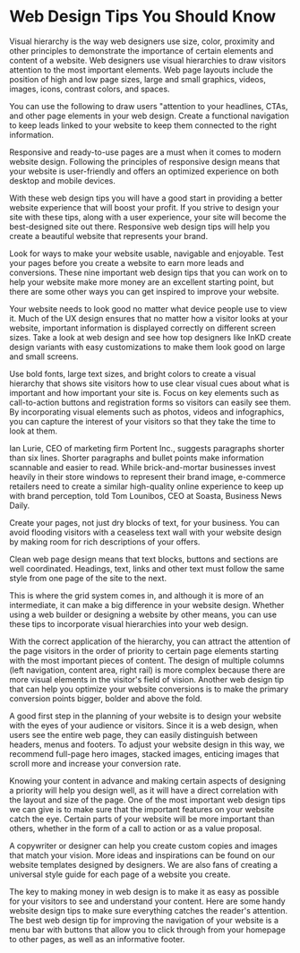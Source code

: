 # Web Design Tips You Should Know


Visual hierarchy is the way web designers use size, color, proximity and other principles to demonstrate the importance of certain elements and content of a website. Web designers use visual hierarchies to draw visitors attention to the most important elements. Web page layouts include the position of high and low page sizes, large and small graphics, videos, images, icons, contrast colors, and spaces.

You can use the following to draw users "attention to your headlines, CTAs, and other page elements in your web design. Create a functional navigation to keep leads linked to your website to keep them connected to the right information.

Responsive and ready-to-use pages are a must when it comes to modern website design. Following the principles of responsive design means that your website is user-friendly and offers an optimized experience on both desktop and mobile devices.

With these web design tips you will have a good start in providing a better website experience that will boost your profit. If you strive to design your site with these tips, along with a user experience, your site will become the best-designed site out there. Responsive web design tips will help you create a beautiful website that represents your brand.

Look for ways to make your website usable, navigable and enjoyable. Test your pages before you create a website to earn more leads and conversions. These nine important web design tips that you can work on to help your website make more money are an excellent starting point, but there are some other ways you can get inspired to improve your website.

Your website needs to look good no matter what device people use to view it. Much of the UX design ensures that no matter how a visitor looks at your website, important information is displayed correctly on different screen sizes. Take a look at web design and see how top designers like InKD create design variants with easy customizations to make them look good on large and small screens.

Use bold fonts, large text sizes, and bright colors to create a visual hierarchy that shows site visitors how to use clear visual cues about what is important and how important your site is. Focus on key elements such as call-to-action buttons and registration forms so visitors can easily see them. By incorporating visual elements such as photos, videos and infographics, you can capture the interest of your visitors so that they take the time to look at them.

Ian Lurie, CEO of marketing firm Portent Inc., suggests paragraphs shorter than six lines. Shorter paragraphs and bullet points make information scannable and easier to read. While brick-and-mortar businesses invest heavily in their store windows to represent their brand image, e-commerce retailers need to create a similar high-quality online experience to keep up with brand perception, told Tom Lounibos, CEO at Soasta, Business News Daily.

Create your pages, not just dry blocks of text, for your business. You can avoid flooding visitors with a ceaseless text wall with your website design by making room for rich descriptions of your offers.

Clean web page design means that text blocks, buttons and sections are well coordinated. Headings, text, links and other text must follow the same style from one page of the site to the next.

This is where the grid system comes in, and although it is more of an intermediate, it can make a big difference in your website design. Whether using a web builder or designing a website by other means, you can use these tips to incorporate visual hierarchies into your web design.

With the correct application of the hierarchy, you can attract the attention of the page visitors in the order of priority to certain page elements starting with the most important pieces of content. The design of multiple columns (left navigation, content area, right rail) is more complex because there are more visual elements in the visitor's field of vision. Another web design tip that can help you optimize your website conversions is to make the primary conversion points bigger, bolder and above the fold.

A good first step in the planning of your website is to design your website with the eyes of your audience or visitors. Since it is a web design, when users see the entire web page, they can easily distinguish between headers, menus and footers. To adjust your website design in this way, we recommend full-page hero images, stacked images, enticing images that scroll more and increase your conversion rate.

Knowing your content in advance and making certain aspects of designing a priority will help you design well, as it will have a direct correlation with the layout and size of the page. One of the most important web design tips we can give is to make sure that the important features on your website catch the eye. Certain parts of your website will be more important than others, whether in the form of a call to action or as a value proposal.

A copywriter or designer can help you create custom copies and images that match your vision. More ideas and inspirations can be found on our website templates designed by designers. We are also fans of creating a universal style guide for each page of a website you create.

The key to making money in web design is to make it as easy as possible for your visitors to see and understand your content. Here are some handy website design tips to make sure everything catches the reader's attention. The best web design tip for improving the navigation of your website is a menu bar with buttons that allow you to click through from your homepage to other pages, as well as an informative footer.
